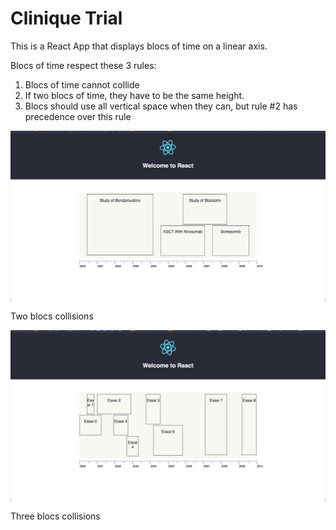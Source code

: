 # Clinique Trial

This is a React App that displays blocs of time on a linear axis.

Blocs of time respect these 3 rules:

1. Blocs of time cannot collide
2. If two blocs of time, they have to be the same height.
3. Blocs should use all vertical space when they can, but rule #2 has precedence over this rule

![default](images/default.png)

Two blocs collisions

![more_collisions](images/more_collisions.png)

Three blocs collisions
